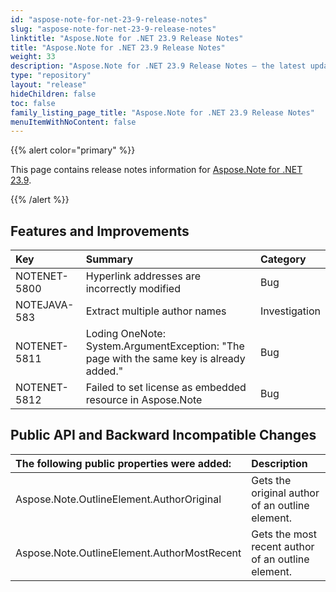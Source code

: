 ```yaml
---
id: "aspose-note-for-net-23-9-release-notes"
slug: "aspose-note-for-net-23-9-release-notes"
linktitle: "Aspose.Note for .NET 23.9 Release Notes"
title: "Aspose.Note for .NET 23.9 Release Notes"
weight: 33
description: "Aspose.Note for .NET 23.9 Release Notes – the latest updates and fixes."
type: "repository"
layout: "release"
hideChildren: false
toc: false
family_listing_page_title: "Aspose.Note for .NET 23.9 Release Notes"
menuItemWithNoContent: false
---
```


{{% alert color="primary" %}} 

This page contains release notes information for [Aspose.Note for .NET 23.9](https://releases.aspose.com/note/net/new-releases/aspose.note-for-.net-23.9/).

{{% /alert %}} 

## **Features and Improvements**

|**Key**|**Summary**|**Category**|
| :- | :- | :- |
|NOTENET-5800|Hyperlink addresses are incorrectly modified|Bug|
|NOTEJAVA-583|Extract multiple author names|Investigation|
|NOTENET-5811|Loding OneNote: System.ArgumentException: "The page with the same key is already added."|Bug|
|NOTENET-5812|Failed to set license as embedded resource in Aspose.Note|Bug|

## **Public API and Backward Incompatible Changes**

|**The following public properties were added:**|**Description**|
| :- | :- |
|Aspose.Note.OutlineElement.AuthorOriginal|Gets the original author of an outline element.|
|Aspose.Note.OutlineElement.AuthorMostRecent|Gets the most recent author of an outline element.|